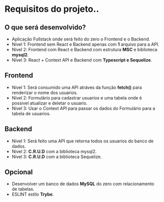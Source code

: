 
# Requisitos do projeto..

## O que será desenvolvido?

- Aplicação Fullstack onde será feito do zero o Frontend e o Backend.
- Nível 1: Frontend sem React e Backend apenas com **1** arquivo para a API.
- Nível 2: Frontend com React e Backend com estrutura **MSC** e biblioteca **mysql2**.
- Nível 3: React + Context API e Backend com  **Typescript e Sequelize**.

## Frontend

- Nível 1: Será consumido uma API atráves da função **fetch()** para renderizar o nome dos usuarios.
- Nível 2: Formulário para cadastrar usuarios e uma tabela onde é possivel atualizar e deletar o usuario.
- Nível 3: Usar o Context API para passar os dados do Formulário para a tabela de usuarios.

## Backend

- Nível	1: Será feito uma API que retorna todos os usuarios do banco de dados.
- Nível 2: **C.R.U.D** com a biblioteca mysql2.
- Nível 3: **C.R.U.D** com a biblioteca Sequelize.

## Opcional

- Desenvolver um banco de dados **MySQL** do zero com relacionamento de tabelas.
- ESLINT estilo **Trybe**.
